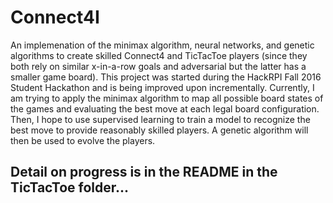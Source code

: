# Connect4I
An implemenation of the minimax algorithm, neural networks, and genetic algorithms to create skilled Connect4 and TicTacToe players (since they both rely on similar x-in-a-row goals and adversarial but the latter has a smaller game board). This project was started during the HackRPI Fall 2016 Student Hackathon and is being improved upon incrementally. Currently, I am trying to apply the minimax algorithm to map all possible board states of the games and evaluating the best move at each legal board configuration. Then, I hope to use supervised learning to train a model to recognize the best move to provide reasonably skilled players. A genetic algorithm will then be used to evolve the players.

## Detail on progress is in the README in the TicTacToe folder...
